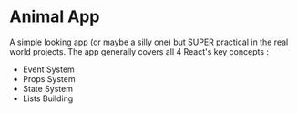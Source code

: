 # Animal App
A simple looking app (or maybe a silly one) but SUPER practical in the real world projects.
The app generally covers all 4 React's key concepts :
- Event System
- Props System
- State System
- Lists Building
